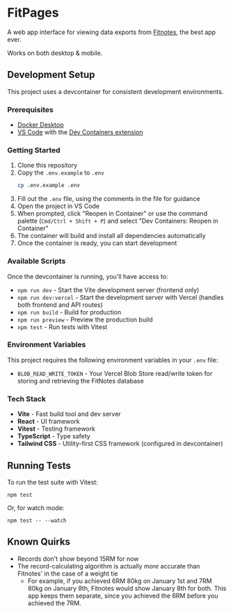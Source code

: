 FitPages
========

A web app interface for viewing data exports from [Fitnotes](http://www.fitnotesapp.com/), the best app ever.

Works on both desktop & mobile.

Development Setup
-----------------

This project uses a devcontainer for consistent development environments.

### Prerequisites

- [Docker Desktop](https://www.docker.com/products/docker-desktop/)
- [VS Code](https://code.visualstudio.com/) with the [Dev Containers extension](https://marketplace.visualstudio.com/items?itemName=ms-vscode-remote.remote-containers)

### Getting Started

1. Clone this repository
2. Copy the `.env.example` to `.env`
   ```bash
   cp .env.example .env
   ```
1. Fill out the `.env` file, using the comments in the file for guidance
1. Open the project in VS Code
1. When prompted, click "Reopen in Container" or use the command palette (`Cmd/Ctrl + Shift + P`) and select "Dev Containers: Reopen in Container"
1. The container will build and install all dependencies automatically
1. Once the container is ready, you can start development

### Available Scripts

Once the devcontainer is running, you'll have access to:

- `npm run dev` - Start the Vite development server (frontend only)
- `npm run dev:vercel` - Start the development server with Vercel (handles both frontend and API routes)
- `npm run build` - Build for production
- `npm run preview` - Preview the production build
- `npm test` - Run tests with Vitest

### Environment Variables

This project requires the following environment variables in your `.env` file:

- `BLOB_READ_WRITE_TOKEN` - Your Vercel Blob Store read/write token for storing and retrieving the FitNotes database

### Tech Stack

- **Vite** - Fast build tool and dev server
- **React** - UI framework
- **Vitest** - Testing framework
- **TypeScript** - Type safety
- **Tailwind CSS** - Utility-first CSS framework (configured in devcontainer)

Running Tests
-------------

To run the test suite with Vitest:

```
npm test
```

Or, for watch mode:

```
npm test -- --watch
```

Known Quirks
------------

- Records don't show beyond 15RM for now
- The record-calculating algorithm is actually _more_ accurate than Fitnotes' in the case of a weight tie
  - For example, if you achieved 6RM 80kg on January 1st and 7RM 80kg on January 8th, Fitnotes would show January 8th for both. This app keeps them separate, since you achieved the 6RM before you achieved the 7RM.
